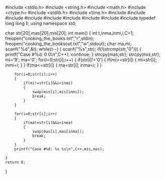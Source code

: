 #include <stdio.h>
#include <string.h>
#include <math.h>
#include <ctype.h>
#include <stdlib.h>
#include <time.h>
#include <vector>
#include <map>
#include <string>
#include <sstream>
#include <set>
#include <queue>
#include <list>
#include <algorithm>
#include <iostream>
typedef long long ll;
using namespace std;

char str[20],mas[20],mis[20];
int main()
{
    int t,inma,inmi,i,C=1;
    freopen("cooking_the_books.txt","r",stdin);
    freopen("cooking_the_booksout.txt","w",stdout);
    char ma,mi;
    scanf("%d",&t);
    while(t--)
    {
        scanf("%s",str);
        if(!(strcmp(str,"0")))
        {
             printf("Case #%d: 0 0\n",C++);
             continue;
        }
        strcpy(mas,str);
        strcpy(mis,str);
        mi='9';
        ma='0';
        for(i=0;str[i];i++)
        {
            if(str[i]!='0')
            {
                if(mi>=str[i])
                {
                    mi=str[i];
                    inmi=i;
                }
            }
            if(ma<=str[i])
            {
                ma=str[i];
                inma=i;
            }
        }

        for(i=0;str[i];i++)
        {
            if(mi!=str[i]&&i<inmi)
            {
                swap(mis[i],mis[inmi]);
				break;
            }
        }

        for(i=0;str[i];i++)
        {
            if(ma!=str[i]&&i<inma)
            {
                swap(mas[i],mas[inma]);
				break;
            }
        }
        printf("Case #%d: %s %s\n",C++,mis,mas);

    }
    return 0;
}
